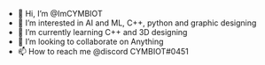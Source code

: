 - 👋 Hi, I’m @ImCYMBIOT
- 👀 I’m interested in AI and ML, C++, python and graphic designing
- 🌱 I’m currently learning C++ and 3D designing
- 💞️ I’m looking to collaborate on Anything
- 📫 How to reach me @discord CYMBIOT#0451

<!---
ImCYMBIOT/ImCYMBIOT is a ✨ special ✨ repository because its `README.md` (this file) appears on your GitHub profile.
You can click the Preview link to take a look at your changes.
--->
